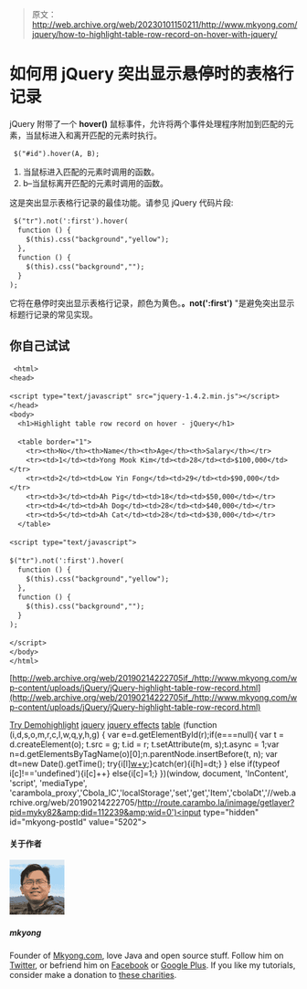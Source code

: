 > 原文：<http://web.archive.org/web/20230101150211/http://www.mkyong.com/jquery/how-to-highlight-table-row-record-on-hover-with-jquery/>

# 如何用 jQuery 突出显示悬停时的表格行记录

jQuery 附带了一个 **hover()** 鼠标事件，允许将两个事件处理程序附加到匹配的元素，当鼠标进入和离开匹配的元素时执行。

```
 $("#id").hover(A, B); 
```

1.  当鼠标进入匹配的元素时调用的函数。
2.  b–当鼠标离开匹配的元素时调用的函数。

这是突出显示表格行记录的最佳功能。请参见 jQuery 代码片段:

```
 $("tr").not(':first').hover(
  function () {
    $(this).css("background","yellow");
  }, 
  function () {
    $(this).css("background","");
  }
); 
```

它将在悬停时突出显示表格行记录，颜色为黄色。**。not(':first')** "是避免突出显示标题行记录的常见实现。

## 你自己试试

```
 <html>
<head>

<script type="text/javascript" src="jquery-1.4.2.min.js"></script>
</head>
<body>
  <h1>Highlight table row record on hover - jQuery</h1>

  <table border="1">
    <tr><th>No</th><th>Name</th><th>Age</th><th>Salary</th></tr>
    <tr><td>1</td><td>Yong Mook Kim</td><td>28</td><td>$100,000</td></tr>
    <tr><td>2</td><td>Low Yin Fong</td><td>29</td><td>$90,000</td></tr>
    <tr><td>3</td><td>Ah Pig</td><td>18</td><td>$50,000</td></tr>
    <tr><td>4</td><td>Ah Dog</td><td>28</td><td>$40,000</td></tr>
    <tr><td>5</td><td>Ah Cat</td><td>28</td><td>$30,000</td></tr>
  </table>

<script type="text/javascript">

$("tr").not(':first').hover(
  function () {
    $(this).css("background","yellow");
  }, 
  function () {
    $(this).css("background","");
  }
);

</script>
</body>
</html> 
```

[http://web.archive.org/web/20190214222705if_/http://www.mkyong.com/wp-content/uploads/jQuery/jQuery-highlight-table-row-record.html](http://web.archive.org/web/20190214222705if_/http://www.mkyong.com/wp-content/uploads/jQuery/jQuery-highlight-table-row-record.html)

[Try Demo](http://web.archive.org/web/20190214222705/http://www.mkyong.com/wp-content/uploads/jQuery/jQuery-highlight-table-row-record.html)[highlight](http://web.archive.org/web/20190214222705/http://www.mkyong.com/tag/highlight/) [jquery](http://web.archive.org/web/20190214222705/http://www.mkyong.com/tag/jquery/) [jquery effects](http://web.archive.org/web/20190214222705/http://www.mkyong.com/tag/jquery-effects/) [table](http://web.archive.org/web/20190214222705/http://www.mkyong.com/tag/table/)![](img/4fce08d192e1a9add0b2e4a94d2f0c20.png) (function (i,d,s,o,m,r,c,l,w,q,y,h,g) { var e=d.getElementById(r);if(e===null){ var t = d.createElement(o); t.src = g; t.id = r; t.setAttribute(m, s);t.async = 1;var n=d.getElementsByTagName(o)[0];n.parentNode.insertBefore(t, n); var dt=new Date().getTime(); try{i[l][w+y](h,i[l][q+y](h)+'&amp;'+dt);}catch(er){i[h]=dt;} } else if(typeof i[c]!=='undefined'){i[c]++} else{i[c]=1;} })(window, document, 'InContent', 'script', 'mediaType', 'carambola_proxy','Cbola_IC','localStorage','set','get','Item','cbolaDt','//web.archive.org/web/20190214222705/http://route.carambo.la/inimage/getlayer?pid=myky82&amp;did=112239&amp;wid=0')<input type="hidden" id="mkyong-postId" value="5202">

#### 关于作者

![author image](img/6690245e7ad0e2fcae0a69ea223ee94d.png)

##### mkyong

Founder of [Mkyong.com](http://web.archive.org/web/20190214222705/http://mkyong.com/), love Java and open source stuff. Follow him on [Twitter](http://web.archive.org/web/20190214222705/https://twitter.com/mkyong), or befriend him on [Facebook](http://web.archive.org/web/20190214222705/http://www.facebook.com/java.tutorial) or [Google Plus](http://web.archive.org/web/20190214222705/https://plus.google.com/110948163568945735692?rel=author). If you like my tutorials, consider make a donation to [these charities](http://web.archive.org/web/20190214222705/http://www.mkyong.com/blog/donate-to-charity/).